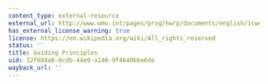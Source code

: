 ```yaml
---
content_type: external-resource
external_url: http://www.wmo.int/pages/prog/hwrp/documents/english/icwedece.html
has_external_license_warning: true
license: https://en.wikipedia.org/wiki/All_rights_reserved
status: ''
title: Guiding Principles
uid: 32f604a6-0cdb-44e0-a140-9f4640bbe6de
wayback_url: ''
---
```


